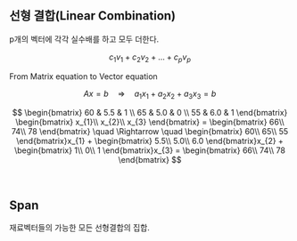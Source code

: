 ## 선형 결합(Linear Combination)

p개의 벡터에 각각 실수배를 하고 모두 더한다.

$$c_{1}v_{1} + c_{2}v_{2} + ... + c_{p}v_{p}$$

From Matrix equation to Vector equation

$$Ax = b \quad \Rightarrow \quad a_{1}x_{1} + a_{2}x_{2} + a_{3}x_{3} = b$$

$$
\begin{bmatrix}
60 & 5.5 & 1 \\
65 & 5.0 & 0 \\
55 & 6.0 & 1
\end{bmatrix}
\begin{bmatrix}
x_{1}\\
x_{2}\\
x_{3}
\end{bmatrix} =
\begin{bmatrix}
66\\
74\\
78
\end{bmatrix}
\quad \Rightarrow \quad
\begin{bmatrix}
60\\
65\\
55
\end{bmatrix}x_{1}
+
\begin{bmatrix}
5.5\\
5.0\\
6.0
\end{bmatrix}x_{2}
+
\begin{bmatrix}
1\\
0\\
1
\end{bmatrix}x_{3} = 
\begin{bmatrix}
66\\
74\\
78
\end{bmatrix}
$$

</br>

## Span

재료벡터들의 가능한 모든 선형결합의 집합.   
